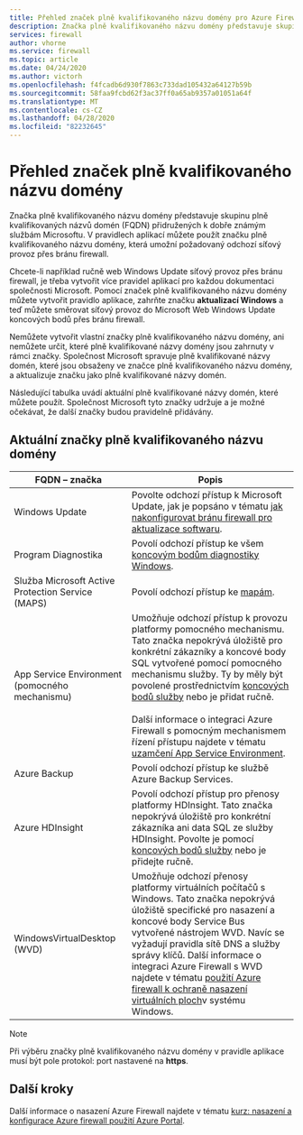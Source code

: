 ```yaml
---
title: Přehled značek plně kvalifikovaného názvu domény pro Azure Firewall
description: Značka plně kvalifikovaného názvu domény představuje skupinu plně kvalifikovaných názvů domén (FQDN) přidružených k dobře známým službám Microsoftu.
services: firewall
author: vhorne
ms.service: firewall
ms.topic: article
ms.date: 04/24/2020
ms.author: victorh
ms.openlocfilehash: f4fcadb6d930f7863c733dad105432a64127b59b
ms.sourcegitcommit: 58faa9fcbd62f3ac37ff0a65ab9357a01051a64f
ms.translationtype: MT
ms.contentlocale: cs-CZ
ms.lasthandoff: 04/28/2020
ms.locfileid: "82232645"
---
```

# <a name="fqdn-tags-overview"></a>Přehled značek plně kvalifikovaného názvu domény

Značka plně kvalifikovaného názvu domény představuje skupinu plně kvalifikovaných názvů domén (FQDN) přidružených k dobře známým službám Microsoftu. V pravidlech aplikací můžete použít značku plně kvalifikovaného názvu domény, která umožní požadovaný odchozí síťový provoz přes bránu firewall.

Chcete-li například ručně web Windows Update síťový provoz přes bránu firewall, je třeba vytvořit více pravidel aplikací pro každou dokumentaci společnosti Microsoft. Pomocí značek plně kvalifikovaného názvu domény můžete vytvořit pravidlo aplikace, zahrňte značku **aktualizací Windows** a teď můžete směrovat síťový provoz do Microsoft Web Windows Update koncových bodů přes bránu firewall.

Nemůžete vytvořit vlastní značky plně kvalifikovaného názvu domény, ani nemůžete určit, které plně kvalifikované názvy domény jsou zahrnuty v rámci značky. Společnost Microsoft spravuje plně kvalifikované názvy domén, které jsou obsaženy ve značce plně kvalifikovaného názvu domény, a aktualizuje značku jako plně kvalifikované názvy domén. 

<!--- screenshot of application rule with a FQDN tag.-->

Následující tabulka uvádí aktuální plně kvalifikované názvy domén, které můžete použít. Společnost Microsoft tyto značky udržuje a je možné očekávat, že další značky budou pravidelně přidávány.

## <a name="current-fqdn-tags"></a>Aktuální značky plně kvalifikovaného názvu domény

|FQDN – značka  |Popis  |
|---------|---------|
|Windows Update     |Povolte odchozí přístup k Microsoft Update, jak je popsáno v tématu [jak nakonfigurovat bránu firewall pro aktualizace softwaru](https://technet.microsoft.com/library/bb693717.aspx).|
|Program Diagnostika|Povolí odchozí přístup ke všem [koncovým bodům diagnostiky Windows](https://docs.microsoft.com/windows/privacy/configure-windows-diagnostic-data-in-your-organization#endpoints).|
|Služba Microsoft Active Protection Service (MAPS)|Povolí odchozí přístup ke [mapám](https://cloudblogs.microsoft.com/enterprisemobility/2016/05/31/important-changes-to-microsoft-active-protection-service-maps-endpoint/).|
|App Service Environment (pomocného mechanismu)|Umožňuje odchozí přístup k provozu platformy pomocného mechanismu. Tato značka nepokrývá úložiště pro konkrétní zákazníky a koncové body SQL vytvořené pomocí pomocného mechanismu služby. Ty by měly být povolené prostřednictvím [koncových bodů služby](../virtual-network/tutorial-restrict-network-access-to-resources.md) nebo je přidat ručně.<br><br>Další informace o integraci Azure Firewall s pomocným mechanismem řízení přístupu najdete v tématu [uzamčení App Service Environment](../app-service/environment/firewall-integration.md#configuring-azure-firewall-with-your-ase).|
|Azure Backup|Povolí odchozí přístup ke službě Azure Backup Services.|
|Azure HDInsight|Povolí odchozí přístup pro přenosy platformy HDInsight. Tato značka nepokrývá úložiště pro konkrétní zákazníka ani data SQL ze služby HDInsight. Povolte je pomocí [koncových bodů služby](../virtual-network/tutorial-restrict-network-access-to-resources.md) nebo je přidejte ručně.|
|WindowsVirtualDesktop (WVD)|Umožňuje odchozí přenosy platformy virtuálních počítačů s Windows. Tato značka nepokrývá úložiště specifické pro nasazení a koncové body Service Bus vytvořené nástrojem WVD. Navíc se vyžadují pravidla sítě DNS a služby správy klíčů. Další informace o integraci Azure Firewall s WVD najdete v tématu [použití Azure firewall k ochraně nasazení virtuálních ploch](protect-windows-virtual-desktop.md)v systému Windows. 

> [!NOTE]
> Při výběru značky plně kvalifikovaného názvu domény v pravidle aplikace musí být pole protokol: port nastavené na **https**.

## <a name="next-steps"></a>Další kroky

Další informace o nasazení Azure Firewall najdete v tématu [kurz: nasazení a konfigurace Azure firewall použití Azure Portal](tutorial-firewall-deploy-portal.md).
